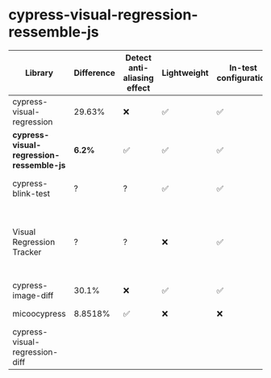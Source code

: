 # cypress-visual-regression-ressemble-js

| Library  | Difference | Detect anti-aliasing effect | Lightweight | In-test configuration | Remark |
| ------------- | ------------- | ------------- | ------------- | ------------- |------------- |
| cypress-visual-regression  | 29.63%  | :x: | :white_check_mark:  | :white_check_mark:| |
| **cypress-visual-regression-ressemble-js**  | **6.2%**  | :white_check_mark: | :white_check_mark:  | :white_check_mark:| |
| cypress-blink-test  | ? | ? | :white_check_mark:  | :white_check_mark:| Not possible to install |
| Visual Regression Tracker | ? | ? | :x:  | :white_check_mark:| The client library is not working, requires Docker |
| cypress-image-diff | 30.1% | :x: | :white_check_mark:  | :white_check_mark:| |
| micoocypress | 8.8518% | :white_check_mark: | :x: | :x: | Requires Docker |
| cypress-visual-regression-diff | ||||
